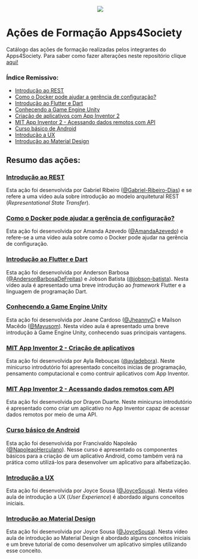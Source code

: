 <p align="center">
  <img src="https://github.com/a4s-ufpb/Designs/blob/master/logo_slogan.png" />
</p>

# Ações de Formação Apps4Society

Catálogo das ações de formação realizadas pelos integrantes do Apps4Society. Para saber como fazer alterações neste repositório clique [aqui!](https://github.com/a4s-ufpb/Acoes-Formacao/wiki/Como-fazer-altera%C3%A7%C3%B5es-neste-reposit%C3%B3rio%3F)

### Índice Remissivo:
 - [Introdução ao REST](https://github.com/a4s-ufpb/Acoes-Formacao/tree/master/Introducao-a-REST)
 - [Como o Docker pode ajudar a gerência de configuração?](https://github.com/a4s-ufpb/Acoes-Formacao/tree/master/Como-o-Docker-pode-ajudar-na-gerencia-de-configuracao)
 - [Introdução ao Flutter e Dart](https://github.com/a4s-ufpb/Acoes-Formacao/tree/master/Introducao-ao-Flutter-e-Dart)
 - [Conhecendo a Game Engine Unity](https://github.com/a4s-ufpb/Acoes-Formacao/tree/master/Conhecendo-a-Game-Engine-Unity)
 - [Criação de aplicativos com App Inventor 2](https://github.com/a4s-ufpb/Acoes-Formacao/tree/master/MIT-App-Inventor/Criacao-de-aplicativos-com-App-Inventor-2)
 - [MIT App Inventor 2 - Acessando dados remotos com API](https://github.com/a4s-ufpb/Acoes-Formacao/tree/master/MIT-App-Inventor/Acessando-dados-remotos-com-API)
 - [Curso básico de Android](https://github.com/a4s-ufpb/Acoes-Formacao/tree/master/Android-basico)
 - [Introdução a UX](https://github.com/a4s-ufpb/Acoes-Formacao/tree/master/Introducao-a-UX)
 - [Introdução ao Material Design](https://github.com/a4s-ufpb/Acoes-Formacao/tree/master/Material-design)



## Resumo das ações:

### [Introdução ao REST](https://github.com/a4s-ufpb/Acoes-Formacao/tree/master/Introducao-a-REST)

Esta ação foi desenvolvida por Gabriel Ribeiro ([@Gabriel-Ribeiro-Dias](https://github.com/gabriel-ribeiro-dias)) e se refere a uma vídeo aula sobre introdução ao modelo arquitetural REST (*Representational State Transfer*).

### [Como o Docker pode ajudar a gerência de configuração?](https://github.com/a4s-ufpb/Acoes-Formacao/tree/master/Como-o-Docker-pode-ajudar-na-gerencia-de-configuracao)

Esta ação foi desenvolvida por Amanda Azevedo ([@AmandaAzevedo](https://github.com/AmandaAzevedo)) e refere-se a uma vídeo aula sobre como o Docker pode ajudar na gerência de configuração.
	
### [Introdução ao Flutter e Dart](https://github.com/a4s-ufpb/Acoes-Formacao/tree/master/Introducao-ao-Flutter-e-Dart)
	 
 Esta ação foi desenvolvida por Anderson Barbosa ([@AndersonBarbosaDeFreitas](https://github.com/AndersonBarbosaDeFreitas)) e Jobson Batista ([@jobson-batista](https://github.com/jobson-batista)). Nesta vídeo aula é apresentado uma breve introdução ao *framework* Flutter e a linguagem de programação Dart.

### [Conhecendo a Game Engine Unity](https://github.com/a4s-ufpb/Acoes-Formacao/tree/master/Conhecendo-a-Game-Engine-Unity)

Esta ação foi desenvolvida por Jeane Cardoso ([@JheannyC](https://github.com/JheannyC)) e Mailson Macêdo ([@Mayusom](https://github.com/Mayusom)). Nesta vídeo aula é apresentado uma breve introdução à Game Engine Unity, conhecendo suas principais vantagens.
	
### [MIT App Inventor 2 - Criação de aplicativos](https://github.com/a4s-ufpb/Acoes-Formacao/tree/master/MIT-App-Inventor/Criacao-de-aplicativos-com-App-Inventor-2)

Esta ação foi desenvolvida por Ayla Rebouças ([@ayladebora](https://github.com/ayladebora)). Neste minicurso introdutório foi apresentado conceitos inicias de programação, pensamento computacional e como contruir aplicativos com App Inventor.

### [MIT App Inventor 2 - Acessando dados remotos com API](https://github.com/a4s-ufpb/Acoes-Formacao/tree/master/MIT-App-Inventor/Acessando-dados-remotos-com-API)

Esta ação foi desenvolvida por Drayon Duarte. Neste minicurso introdutório é apresentado como criar um aplicativo no App Inventor capaz de acessar dados remotos por meio de uma API.
	
### [Curso básico de Android](https://github.com/a4s-ufpb/Acoes-Formacao/tree/master/Android-basico)

Esta ação foi desenvolvida por Francivaldo Napoleão ([@NapoleaoHerculano](https://github.com/NapoleaoHerculano)). Nesse curso é apresentado os componentes básicos para a criação de um aplicativo Android, como também verá na prática como utilizá-los para desenvolver um aplicativo para alfabetização.

### [Introdução a UX](https://github.com/a4s-ufpb/Acoes-Formacao/tree/master/Introducao-a-UX)

Esta ação foi desenvolvida por Joyce Sousa ([@JoyceSousa](https://github.com/JoyceSousa)). Nesta vídeo aula de introdução a UX (*User Experience*) é abordado alguns conceitos iniciais.

### [Introdução ao Material Design](https://github.com/a4s-ufpb/Acoes-Formacao/tree/master/Material-design)

Esta ação foi desenvolvida por Joyce Sousa ([@JoyceSousa](https://github.com/JoyceSousa)). Nesta vídeo aula de introdução ao Material Design é abordado alguns conceitos iniciais e um breve tutorial de como desenvolver um aplicativo simples utilizando esse conceito.



